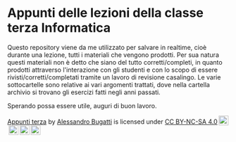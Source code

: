 # Appunti delle lezioni della classe terza Informatica

Questo repository viene da me utilizzato per salvare in realtime, cioè durante una lezione, tutti i materiali che vengono prodotti. Per sua natura questi materiali non è detto che siano del tutto corretti/completi, in quanto prodotti attraverso l'interazione con gli studenti e con lo scopo di essere rivisti/corretti/completati tramite un lavoro di revisione casalingo. Le varie sottocartelle sono relative ai vari argomenti trattati, dove nella cartella archivio si trovano gli esercizi fatti negli anni passati.

Sperando possa essere utile, auguri di buon lavoro.

<p xmlns:dct="http://purl.org/dc/terms/" xmlns:cc="http://creativecommons.org/ns#" class="license-text"><a rel="cc:attributionURL" property="dct:title" href="https://github.com/alessandro-bugatti/appunti_terza">Appunti terza</a> by <a rel="cc:attributionURL dct:creator" property="cc:attributionName" href="www.imparando.net">Alessandro Bugatti</a> is licensed under <a rel="license" href="https://creativecommons.org/licenses/by-nc-sa/4.0">CC BY-NC-SA 4.0<img style="height:22px!important;margin-left:3px;vertical-align:text-bottom;" src="https://mirrors.creativecommons.org/presskit/icons/cc.svg?ref=chooser-v1" /><img style="height:22px!important;margin-left:3px;vertical-align:text-bottom;" src="https://mirrors.creativecommons.org/presskit/icons/by.svg?ref=chooser-v1" /><img style="height:22px!important;margin-left:3px;vertical-align:text-bottom;" src="https://mirrors.creativecommons.org/presskit/icons/nc.svg?ref=chooser-v1" /><img style="height:22px!important;margin-left:3px;vertical-align:text-bottom;" src="https://mirrors.creativecommons.org/presskit/icons/sa.svg?ref=chooser-v1" /></a></p>
